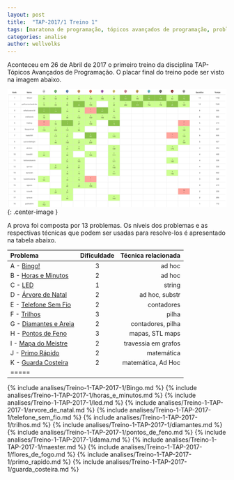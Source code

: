 ```yaml
---
layout: post
title:  "TAP-2017/1 Treino 1"
tags: [maratona de programação, tópicos avançados de programação, problemset, analise]
categories: analise
author: wellvolks
---
```


Aconteceu em 26 de Abril de 2017 o primeiro treino da disciplina TAP-Tópicos Avançados de Programação. O placar final do treino pode ser visto na imagem abaixo.

![Placar final do Treino-1 - TAP/2017-1](/_assets/images/Placar-Treino-1-Tap2017-1.png){: .center-image }


A prova foi composta por 13 problemas. Os níveis dos problemas e as respectivas técnicas que podem ser usadas para resolve-los é apresentado na tabela abaixo.

| Problema				                | Dificuldade	| Técnica relacionada	                                |
|:--------------------------------------|:-------------:|------------------------------------------------------:|
|A - <a href="#bingo">Bingo!</a> 		            | 3   	| ad hoc		                                        |
|B - <a href="#horas">Horas e Minutos</a>	                    | 2	    | ad hoc |
|C - <a href="#led">LED</a>				            | 1		    | string		                                        |
|D - <a href="#arvore">Árvore de Natal</a>		                    | 2	        | ad hoc, substr                              |
|E - <a href="#telefone">Telefone Sem Fio</a>			        | 2 		| contadores                        |
|F - <a href="#trilhos">Trilhos</a>			        | 3   | pilha                                   |
|G - <a href="#diamantes">Diamantes e Areia</a>	                            | 2         | contadores, pilha       |
|H - <a href="#pontos">Pontos de Feno</a>	                    | 3		| mapas, STL maps				                    |
|I - <a href="#mapa">Mapa do Meistre</a>			                | 2		    | travessia em grafos					                         |
|J - <a href="#primo">Primo Rápido</a>	                | 2 		| matemática                    |
|K - <a href="#guarda">Guarda Costeira</a>   | 2 	    | matemática, Ad Hoc	                    |
|=====

<p>

</p>


{% include analises/Treino-1-TAP-2017-1/Bingo.md %}
{% include analises/Treino-1-TAP-2017-1/horas_e_minutos.md %}
{% include analises/Treino-1-TAP-2017-1/led.md %}
{% include analises/Treino-1-TAP-2017-1/arvore_de_natal.md %}
{% include analises/Treino-1-TAP-2017-1/telefone_sem_fio.md %}
{% include analises/Treino-1-TAP-2017-1/trilhos.md %}
{% include analises/Treino-1-TAP-2017-1/diamantes.md %}
{% include analises/Treino-1-TAP-2017-1/pontos_de_feno.md %}
{% include analises/Treino-1-TAP-2017-1/dama.md %}
{% include analises/Treino-1-TAP-2017-1/maester.md %}
{% include analises/Treino-1-TAP-2017-1/flores_de_fogo.md %}
{% include analises/Treino-1-TAP-2017-1/primo_rapido.md %}
{% include analises/Treino-1-TAP-2017-1/guarda_costeira.md %}


